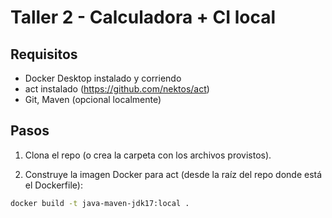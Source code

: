 # Taller 2 - Calculadora + CI local


## Requisitos
- Docker Desktop instalado y corriendo
- act instalado (https://github.com/nektos/act)
- Git, Maven (opcional localmente)


## Pasos


1. Clona el repo (o crea la carpeta con los archivos provistos).


2. Construye la imagen Docker para act (desde la raíz del repo donde está el Dockerfile):


```bash
docker build -t java-maven-jdk17:local .